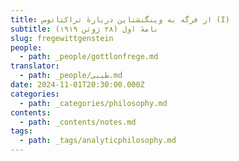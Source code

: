 ```yaml
---
title: از فرگه به وینگنشتاین دربارهٔ تراکتاتوس (I)
subtitle: نامهٔ اول (۲۸ ژوئن ۱۹۱۹)
slug: fregewittgenstein
people:
  - path: _people/gottlonfrege.md
translator:
  - path: _people/طیبی.md
date: 2024-11-01T20:30:00.000Z
categories:
  - path: _categories/philosophy.md
contents:
  - path: _contents/notes.md
tags:
  - path: _tags/analyticphilosophy.md
---
```



